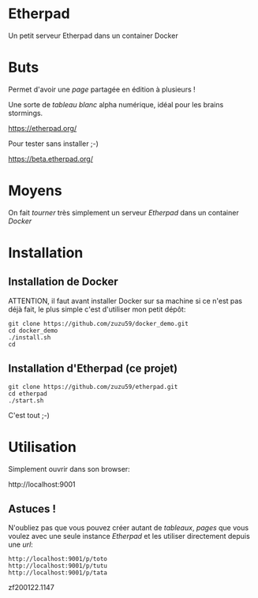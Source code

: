 # Etherpad
Un petit serveur Etherpad dans un container Docker

# Buts

Permet d'avoir une *page* partagée en édition à plusieurs !

Une sorte de *tableau blanc* alpha numérique, idéal pour les brains stormings.

https://etherpad.org/

Pour tester sans installer ;-)

https://beta.etherpad.org/


# Moyens
On fait *tourner* très simplement un serveur *Etherpad* dans un container *Docker*


# Installation

## Installation de Docker
ATTENTION, il faut avant installer Docker sur sa machine si ce n'est pas déjà fait, le plus simple c'est d'utiliser mon petit dépôt:

```
git clone https://github.com/zuzu59/docker_demo.git
cd docker_demo
./install.sh
cd
```

## Installation d'Etherpad (ce projet)

```
git clone https://github.com/zuzu59/etherpad.git
cd etherpad
./start.sh
```

C'est tout ;-)


# Utilisation

Simplement ouvrir dans son browser:

http://localhost:9001


## Astuces !

N'oubliez pas que vous pouvez créer autant de *tableaux*, *pages* que vous voulez avec une seule instance *Etherpad* et les utiliser directement depuis une *url*:

```
http://localhost:9001/p/toto
http://localhost:9001/p/tutu
http://localhost:9001/p/tata
```


zf200122.1147



